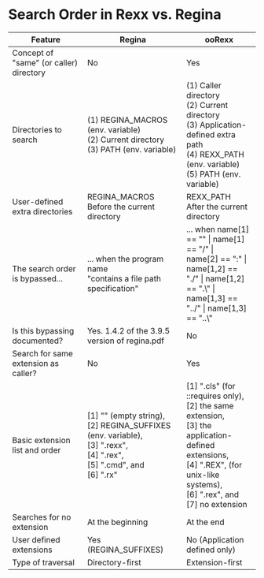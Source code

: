 # Search Order in Rexx vs. Regina

| Feature | Regina | ooRexx |
| --- | --- | --- |
| Concept of "same" (or caller) directory | No | Yes |
| Directories to search | (1) REGINA_MACROS (env. variable)<br>(2) Current directory<br> (3) PATH (env. variable) | (1) Caller directory<br> (2) Current directory<br>(3) Application-defined extra path<br> (4) REXX_PATH (env. variable)<br> (5) PATH (env. variable) |
| User-defined extra directories | REGINA_MACROS<br> Before the current directory | REXX_PATH <br> After the current directory |
| The search order is bypassed... | ... when the program name <br>"contains a file path specification" | ... when name[1] == "\" \| name[1] == "/" \|<br> name[2] == ":" \| <br> name[1,2] == "./" \| name[1,2] == ".\\" \| <br> name[1,3] == "../" \| name[1,3] == "..\\" |
| Is this bypassing documented? | Yes. 1.4.2 of the 3.9.5 version of regina.pdf | No |
| Search for same extension as caller? | No | Yes |
| Basic extension list and order | [1] "" (empty string),<br> [2] REGINA_SUFFIXES (env. variable),<br> [3] ".rexx",<br> [4] ".rex",<br> [5] ".cmd", and<br> [6] ".rx" | [1] ".cls" (for ::requires only),<br> [2] the same extension,<br> [3] the application-defined extensions, <br> [4] ".REX", (for unix-like systems), <br> [6] ".rex", and<br> [7] no extension |
| Searches for no extension | At the beginning | At the end |
| User defined extensions | Yes (REGINA_SUFFIXES) | No (Application defined only) |
| Type of traversal | Directory-first | Extension-first |
